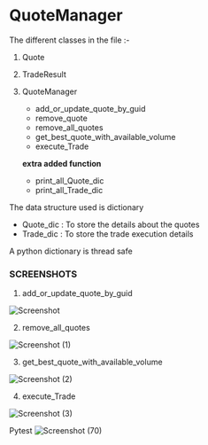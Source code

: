 # QuoteManager

The different classes in the file :-
1. Quote
2. TradeResult
3. QuoteManager
   - add_or_update_quote_by_guid
   - remove_quote
   - remove_all_quotes
   - get_best_quote_with_available_volume
   - execute_Trade
   
    **extra added function** 
   - print_all_Quote_dic
   - print_all_Trade_dic
   
 
 
 The data structure used is dictionary
 - Quote_dic : To store the details about the quotes
 - Trade_dic : To store the trade execution details

A python dictionary is thread safe


### SCREENSHOTS

1. add_or_update_quote_by_guid

![Screenshot](https://user-images.githubusercontent.com/43414928/96450335-b1c45c00-1233-11eb-9b6f-4d8d371ca397.png)

2. remove_all_quotes

![Screenshot (1)](https://user-images.githubusercontent.com/43414928/96450417-cdc7fd80-1233-11eb-9160-a46bfc3568dc.png)

3. get_best_quote_with_available_volume

![Screenshot (2)](https://user-images.githubusercontent.com/43414928/96450343-b426b600-1233-11eb-926a-db8dd8098798.png)

4. execute_Trade

![Screenshot (3)](https://user-images.githubusercontent.com/43414928/96450324-ae30d500-1233-11eb-9b2f-0ee31ca420c7.png)



Pytest
![Screenshot (70)](https://user-images.githubusercontent.com/43414928/96348746-9a1c9480-10c8-11eb-8076-1735c6c6f2a5.png)
